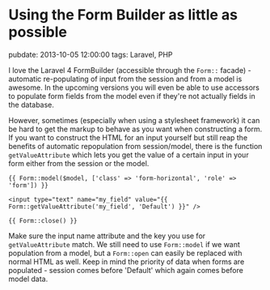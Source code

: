 # Using the Form Builder as little as possible
pubdate: 2013-10-05 12:00:00
tags: Laravel, PHP

I love the Laravel 4 FormBuilder (accessible through the `Form::` facade) - automatic re-populating of input from the session and from a model is awesome. In the upcoming versions you will even be able to use accessors to populate form fields from the model even if they're not actually fields in the database.

However, sometimes (especially when using a stylesheet framework) it can be hard to get the markup to behave as you want when constructing a form. If you want to construct the HTML for an input yourself but still reap the benefits of automatic repopulation from session/model, there is the function `getValueAttribute` which lets you get the value of a certain input in your form either from the session or the model.

	{{ Form::model($model, ['class' => 'form-horizontal', 'role' => 'form']) }}

	<input type="text" name="my_field" value="{{ Form::getValueAttribute('my_field', 'Default') }}" />

	{{ Form::close() }}

Make sure the input name attribute and the key you use for `getValueAttribute` match. We still need to use `Form::model` if we want population from a model, but a `Form::open` can easily be replaced with normal HTML as well. Keep in mind the priority of data when forms are populated - session comes before 'Default' which again comes before model data.